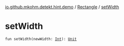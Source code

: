 [io.github.mkohm.detekt.hint.demo](../index.md) / [Rectangle](index.md) / [setWidth](./set-width.md)

# setWidth

`fun setWidth(newWidth: `[`Int`](https://kotlinlang.org/api/latest/jvm/stdlib/kotlin/-int/index.html)`): `[`Unit`](https://kotlinlang.org/api/latest/jvm/stdlib/kotlin/-unit/index.html)